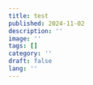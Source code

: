 ```yaml
---
title: test
published: 2024-11-02
description: ''
image: ''
tags: []
category: ''
draft: false 
lang: ''
---
```

